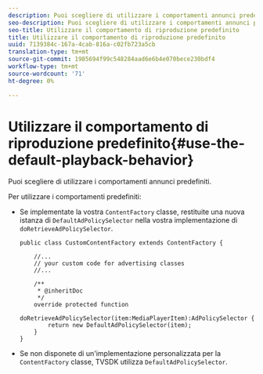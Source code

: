 ```yaml
---
description: Puoi scegliere di utilizzare i comportamenti annunci predefiniti.
seo-description: Puoi scegliere di utilizzare i comportamenti annunci predefiniti.
seo-title: Utilizzare il comportamento di riproduzione predefinito
title: Utilizzare il comportamento di riproduzione predefinito
uuid: 7139384c-167a-4cab-816a-c02fb723a5cb
translation-type: tm+mt
source-git-commit: 1985694f99c548284aad6e6b4e070bece230bdf4
workflow-type: tm+mt
source-wordcount: '71'
ht-degree: 0%

---
```



# Utilizzare il comportamento di riproduzione predefinito{#use-the-default-playback-behavior}

Puoi scegliere di utilizzare i comportamenti annunci predefiniti.

Per utilizzare i comportamenti predefiniti:

* Se implementate la vostra `ContentFactory` classe, restituite una nuova istanza di `DefaultAdPolicySelector` nella vostra implementazione di `doRetrieveAdPolicySelector`.

   ```
   public class CustomContentFactory extends ContentFactory { 
   
       //... 
       // your custom code for advertising classes 
       //... 
   
       /** 
        * @inheritDoc 
        */ 
       override protected function  
         doRetrieveAdPolicySelector(item:MediaPlayerItem):AdPolicySelector { 
           return new DefaultAdPolicySelector(item); 
       } 
   }
   ```

* Se non disponete di un&#39;implementazione personalizzata per la `ContentFactory` classe, TVSDK utilizza `DefaultAdPolicySelector`.